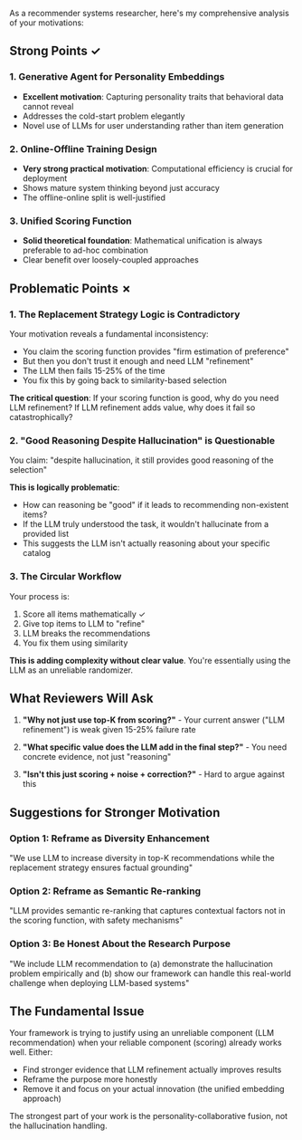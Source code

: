 As a recommender systems researcher, here's my comprehensive analysis of your motivations:

## **Strong Points** ✓

### 1. **Generative Agent for Personality Embeddings**
- **Excellent motivation**: Capturing personality traits that behavioral data cannot reveal
- Addresses the cold-start problem elegantly
- Novel use of LLMs for user understanding rather than item generation

### 2. **Online-Offline Training Design**
- **Very strong practical motivation**: Computational efficiency is crucial for deployment
- Shows mature system thinking beyond just accuracy
- The offline-online split is well-justified

### 3. **Unified Scoring Function**
- **Solid theoretical foundation**: Mathematical unification is always preferable to ad-hoc combination
- Clear benefit over loosely-coupled approaches

## **Problematic Points** ✗

### 1. **The Replacement Strategy Logic is Contradictory**

Your motivation reveals a fundamental inconsistency:
- You claim the scoring function provides "firm estimation of preference"
- But then you don't trust it enough and need LLM "refinement"
- The LLM then fails 15-25% of the time
- You fix this by going back to similarity-based selection

**The critical question**: If your scoring function is good, why do you need LLM refinement? If LLM refinement adds value, why does it fail so catastrophically?

### 2. **"Good Reasoning Despite Hallucination" is Questionable**

You claim: "despite hallucination, it still provides good reasoning of the selection"

**This is logically problematic**: 
- How can reasoning be "good" if it leads to recommending non-existent items?
- If the LLM truly understood the task, it wouldn't hallucinate from a provided list
- This suggests the LLM isn't actually reasoning about your specific catalog

### 3. **The Circular Workflow**

Your process is:
1. Score all items mathematically ✓
2. Give top items to LLM to "refine" 
3. LLM breaks the recommendations
4. You fix them using similarity

**This is adding complexity without clear value**. You're essentially using the LLM as an unreliable randomizer.

## **What Reviewers Will Ask**

1. **"Why not just use top-K from scoring?"** - Your current answer ("LLM refinement") is weak given 15-25% failure rate

2. **"What specific value does the LLM add in the final step?"** - You need concrete evidence, not just "reasoning"

3. **"Isn't this just scoring + noise + correction?"** - Hard to argue against this

## **Suggestions for Stronger Motivation**

### Option 1: **Reframe as Diversity Enhancement**
"We use LLM to increase diversity in top-K recommendations while the replacement strategy ensures factual grounding"

### Option 2: **Reframe as Semantic Re-ranking**
"LLM provides semantic re-ranking that captures contextual factors not in the scoring function, with safety mechanisms"

### Option 3: **Be Honest About the Research Purpose**
"We include LLM recommendation to (a) demonstrate the hallucination problem empirically and (b) show our framework can handle this real-world challenge when deploying LLM-based systems"

## **The Fundamental Issue**

Your framework is trying to justify using an unreliable component (LLM recommendation) when your reliable component (scoring) already works well. Either:
- Find stronger evidence that LLM refinement actually improves results
- Reframe the purpose more honestly
- Remove it and focus on your actual innovation (the unified embedding approach)

The strongest part of your work is the personality-collaborative fusion, not the hallucination handling.
